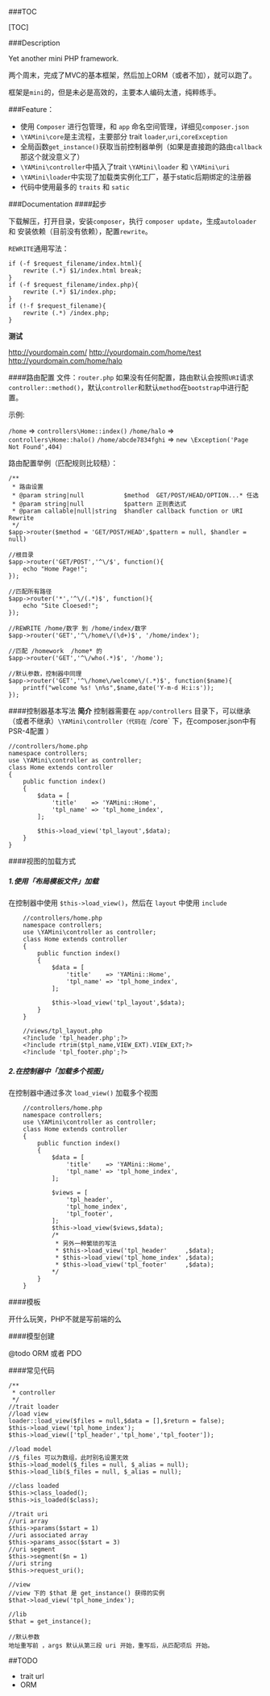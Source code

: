 ###TOC

[TOC]

###Description

Yet another mini PHP framework.

两个周末，完成了MVC的基本框架，然后加上ORM（或者不加），就可以跑了。

框架是`mini`的，但是未必是高效的，主要本人编码太渣，纯粹练手。

###Feature：

- 使用 `Composer` 进行包管理，和 `app` 命名空间管理，详细见`composer.json`
- `\YAMini\core`是主流程，主要部分 trait `loader`,`uri`,`coreException`
- 全局函数`get_instance()`获取当前控制器单例（如果是直接跑的路由`callback`那这个就没意义了）
- `\YAMini\controller`中插入了trait `\YAMini\loader` 和 `\YAMini\uri`
- `\YAMini\loader`中实现了加载类实例化工厂，基于static后期绑定的注册器
- 代码中使用最多的 `traits` 和 `satic`


###Documentation
####起步

下载解压，打开目录，安装`composer`，执行 `composer update`，生成`autoloader` 和 安装依赖（目前没有依赖），配置`rewrite`。

`REWRITE`通用写法：

    if (-f $request_filename/index.html){
        rewrite (.*) $1/index.html break;
    }
    if (-f $request_filename/index.php){
        rewrite (.*) $1/index.php;
    }
    if (!-f $request_filename){
        rewrite (.*) /index.php;
    }
**测试**

http://yourdomain.com/
http://yourdomain.com/home/test
http://yourdomain.com/home/halo


####路由配置
文件：`router.php`
如果没有任何配置，路由默认会按照`URI`请求`controller::method()`，默认`controller`和默认`method`在`bootstrap`中进行配置。

示例:

`/home`      => `controllers\Home::index()`
`/home/halo` => `controllers\Home::halo()`
`/home/abcde7834fghi` => `new \Exception('Page Not Found',404)`

路由配置举例（匹配规则比较糙）：

    /**
     * 路由设置
     * @param string|null           $method  GET/POST/HEAD/OPTION...* 任选
     * @param string|null           $pattern 正则表达式
     * @param callable|null|string  $handler callback function or URI Rewrite
     */
    $app->router($method = 'GET/POST/HEAD',$pattern = null, $handler = null)

    //根目录
    $app->router('GET/POST','^\/$', function(){
        echo "Home Page!";
    });

    //匹配所有路径
    $app->router('*','^\/(.*)$', function(){
        echo "Site Cloesed!";
    });

    //REWRITE /home/数字 到 /home/index/数字
    $app->router('GET','^\/home\/(\d+)$', '/home/index');

    //匹配 /homework  /home* 的
    $app->router('GET','^\/who(.*)$', '/home');

    //默认参数，控制器中同理
    $app->router('GET','^\/home\/welcome\/(.*)$', function($name){
        printf("welcome %s! \n%s",$name,date('Y-m-d H:i:s'));
    });



####控制器基本写法
**简介**
控制器需要在 `app/controllers` 目录下，可以继承（或者不继承）`\YAMini\controller（代码在 `/core` 下，在composer.json中有 PSR-4配置 ）

    //controllers/home.php
    namespace controllers;
    use \YAMini\controller as controller;
    class Home extends controller
    {
        public function index()
        {
            $data = [
                'title'    => 'YAMini::Home',
                'tpl_name' => 'tpl_home_index',
            ];

            $this->load_view('tpl_layout',$data);
        }
    }

####视图的加载方式

##### 1.使用「布局模板文件」加载
在控制器中使用 `$this->load_view()`，然后在 `layout` 中使用 `include`

        //controllers/home.php
        namespace controllers;
        use \YAMini\controller as controller;
        class Home extends controller
        {
            public function index()
            {
                $data = [
                    'title'    => 'YAMini::Home',
                    'tpl_name' => 'tpl_home_index',
                ];

                $this->load_view('tpl_layout',$data);
            }
        }

        //views/tpl_layout.php
        <?include 'tpl_header.php';?>
        <?include rtrim($tpl_name,VIEW_EXT).VIEW_EXT;?>
        <?include 'tpl_footer.php';?>

##### 2.在控制器中「加载多个视图」

在控制器中通过多次 `load_view()` 加载多个视图

        //controllers/home.php
        namespace controllers;
        use \YAMini\controller as controller;
        class Home extends controller
        {
            public function index()
            {
                $data = [
                    'title'    => 'YAMini::Home',
                    'tpl_name' => 'tpl_home_index',
                ];

                $views = [
                    'tpl_header',
                    'tpl_home_index',
                    'tpl_footer',
                ];
                $this->load_view($views,$data);
                /*
                 * 另外一种繁琐的写法
                 * $this->load_view('tpl_header'     ,$data);
                 * $this->load_view('tpl_home_index' ,$data);
                 * $this->load_view('tpl_footer'     ,$data);
                */
            }
        }

####模板

开什么玩笑，PHP不就是写前端的么

####模型创建

@todo ORM 或者 PDO

####常见代码


    /**
     * controller
     */
    //trait loader
    //load view
    loader::load_view($files = null,$data = [],$return = false);
    $this->load_view('tpl_home_index');
    $this->load_view(['tpl_header','tpl_home','tpl_footer']);

    //load model
    //$_files 可以为数组，此时别名设置无效
    $this->load_model($_files = null, $_alias = null);
    $this->load_lib($_files = null, $_alias = null);

    //class loaded
    $this->class_loaded();
    $this->is_loaded($class);

    //trait uri
    //uri array
    $this->params($start = 1)
    //uri associated array
    $this->params_assoc($start = 3)
    //uri segment
    $this->segment($n = 1)
    //uri string
    $this->request_uri();

    //view
    //view 下的 $that 是 get_instance() 获得的实例
    $that->load_view('tpl_home_index');

    //lib
    $that = get_instance();

    //默认参数
    地址重写前 ，args 默认从第三段 uri 开始，重写后，从匹配项后 开始。



##TODO
- trait url
- ORM
